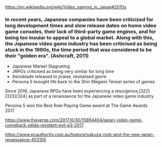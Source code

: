 https://en.wikipedia.org/wiki/Video_gaming_in_Japan#2010s

### In recent years, Japanese companies have been criticized for long development times and slow release dates on home video game consoles, their lack of third-party game engines, and for being too insular to appeal to a global market. Along with this, the Japanese video game industry has been criticised as being stuck in the 1990s, the time period that was considered to be their "golden era". (Ashcraft, 2011)

* Japanese Market Stagnating
* JRPGs criticised as being very similar for long time
* Xenoblade released to praise, revitalised genre
* Persona 5 brought life back to the Shin Megami Tensei series of games

Since 2016, Japanese RPGs have been experiencing a resurgence,[322][323][324] as part of a renaissance for the Japanese video game industry.

Persona 5 won the Best Role Playing Game award at The Game Awards 2017.

https://www.theverge.com/2017/6/30/15894404/japan-video-game-comeback-zelda-resident-evil-e3-2017.

https://www.pcauthority.com.au/feature/yakuza-nioh-and-the-new-japan-renaissance-453105

